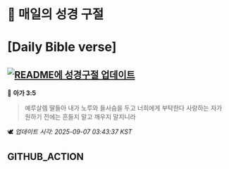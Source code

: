 # 🙏 매일의 성경 구절
# [Daily Bible verse]
## [![README에 성경구절 업데이트](https://github.com/DONGSUKA/first_test/actions/workflows/update-readme-bible.yml/badge.svg)](https://github.com/DONGSUKA/first_test/actions/workflows/update-readme-bible.yml)
<!-- START_BIBLE_VERSE -->
📖 **아가 3:5**
> 예루살렘 딸들아 내가 노루와 들사슴을 두고 너희에게 부탁한다 사랑하는 자가 원하기 전에는 흔들지 말고 깨우지 말지니라

🕊️ _업데이트 시각: 2025-09-07 03:43:37 KST_
  <!-- END_BIBLE_VERSE -->
## GITHUB_ACTION
